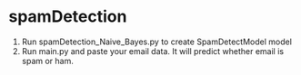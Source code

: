 # spamDetection
1. Run spamDetection_Naive_Bayes.py to create SpamDetectModel model
2. Run main.py and paste your email data. It will predict whether email is spam or ham.

